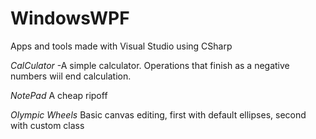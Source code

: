 # WindowsWPF
Apps and tools made with Visual Studio using CSharp

_CalCulator_  -A simple calculator. Operations that finish as a negative numbers wiil end calculation.

_NotePad_ A cheap ripoff

_Olympic Wheels_ Basic canvas editing, first with default ellipses, second with custom class
